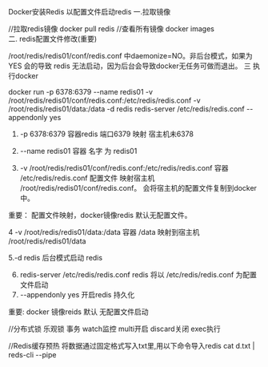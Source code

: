 Docker安装Redis 以配置文件启动redis
一.拉取镜像

//拉取redis镜像
docker pull redis 
//查看所有镜像
docker images   
二. redis配置文件修改(重要)

/root/redis/redis01/conf/redis.conf 中daemonize=NO。非后台模式，如果为YES 会的导致 redis 无法启动，因为后台会导致docker无任务可做而退出。
三 执行docker

docker run -p 6378:6379 --name redis01 -v /root/redis/redis01/conf/redis.conf:/etc/redis/redis.conf -v /root/redis/redis01/data:/data -d redis redis-server /etc/redis/redis.conf --appendonly yes
1. -p 6378:6379  容器redis 端口6379 映射 宿主机未6378

2. --name redis01 容器 名字 为 redis01

3. -v /root/redis/redis01/conf/redis.conf:/etc/redis/redis.conf   容器 /etc/redis/redis.conf 配置文件 映射宿主机 /root/redis/redis01/conf/redis.conf。  会将宿主机的配置文件复制到docker中。

重要： 配置文件映射，docker镜像redis 默认无配置文件。

4 -v /root/redis/redis01/data:/data  容器 /data 映射到宿主机 /root/redis/redis01/data

5.-d redis  后台模式启动 redis 

6. redis-server /etc/redis/redis.conf    redis 将以 /etc/redis/redis.conf 为配置文件启动
7. --appendonly yes  开启redis 持久化

重要:  docker 镜像reids 默认 无配置文件启动

//分布式锁
乐观锁 事务
watch监控
multi开启
discard关闭
exec执行

//Redis缓存预热
将数据通过固定格式写入txt里,用以下命令导入redis
cat d.txt | reds-cli --pipe